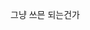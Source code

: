 그냥 쓰믄 되는건가

<!---
momogom2/momogom2 is a ✨ special ✨ repository because its `README.md` (this file) appears on your GitHub profile.
You can click the Preview link to take a look at your changes.
--->
